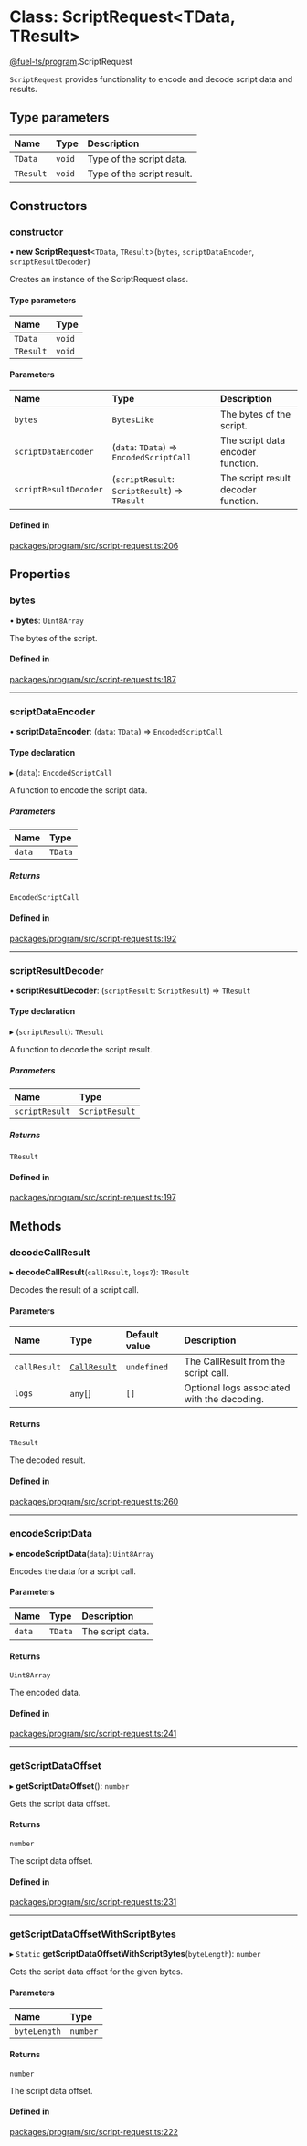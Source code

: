 # Class: ScriptRequest&lt;TData, TResult\>

[@fuel-ts/program](/api/Program/index.md).ScriptRequest

`ScriptRequest` provides functionality to encode and decode script data and results.

## Type parameters

| Name | Type | Description |
| :------ | :------ | :------ |
| `TData` | `void` | Type of the script data. |
| `TResult` | `void` | Type of the script result. |

## Constructors

### constructor

• **new ScriptRequest**&lt;`TData`, `TResult`\>(`bytes`, `scriptDataEncoder`, `scriptResultDecoder`)

Creates an instance of the ScriptRequest class.

#### Type parameters

| Name | Type |
| :------ | :------ |
| `TData` | `void` |
| `TResult` | `void` |

#### Parameters

| Name | Type | Description |
| :------ | :------ | :------ |
| `bytes` | `BytesLike` | The bytes of the script. |
| `scriptDataEncoder` | (`data`: `TData`) => `EncodedScriptCall` | The script data encoder function. |
| `scriptResultDecoder` | (`scriptResult`: `ScriptResult`) => `TResult` | The script result decoder function. |

#### Defined in

[packages/program/src/script-request.ts:206](https://github.com/FuelLabs/fuels-ts/blob/a337878e/packages/program/src/script-request.ts#L206)

## Properties

### bytes

• **bytes**: `Uint8Array`

The bytes of the script.

#### Defined in

[packages/program/src/script-request.ts:187](https://github.com/FuelLabs/fuels-ts/blob/a337878e/packages/program/src/script-request.ts#L187)

___

### scriptDataEncoder

• **scriptDataEncoder**: (`data`: `TData`) => `EncodedScriptCall`

#### Type declaration

▸ (`data`): `EncodedScriptCall`

A function to encode the script data.

##### Parameters

| Name | Type |
| :------ | :------ |
| `data` | `TData` |

##### Returns

`EncodedScriptCall`

#### Defined in

[packages/program/src/script-request.ts:192](https://github.com/FuelLabs/fuels-ts/blob/a337878e/packages/program/src/script-request.ts#L192)

___

### scriptResultDecoder

• **scriptResultDecoder**: (`scriptResult`: `ScriptResult`) => `TResult`

#### Type declaration

▸ (`scriptResult`): `TResult`

A function to decode the script result.

##### Parameters

| Name | Type |
| :------ | :------ |
| `scriptResult` | `ScriptResult` |

##### Returns

`TResult`

#### Defined in

[packages/program/src/script-request.ts:197](https://github.com/FuelLabs/fuels-ts/blob/a337878e/packages/program/src/script-request.ts#L197)

## Methods

### decodeCallResult

▸ **decodeCallResult**(`callResult`, `logs?`): `TResult`

Decodes the result of a script call.

#### Parameters

| Name | Type | Default value | Description |
| :------ | :------ | :------ | :------ |
| `callResult` | [`CallResult`](/api/Providers/index.md#callresult) | `undefined` | The CallResult from the script call. |
| `logs` | `any`[] | `[]` | Optional logs associated with the decoding. |

#### Returns

`TResult`

The decoded result.

#### Defined in

[packages/program/src/script-request.ts:260](https://github.com/FuelLabs/fuels-ts/blob/a337878e/packages/program/src/script-request.ts#L260)

___

### encodeScriptData

▸ **encodeScriptData**(`data`): `Uint8Array`

Encodes the data for a script call.

#### Parameters

| Name | Type | Description |
| :------ | :------ | :------ |
| `data` | `TData` | The script data. |

#### Returns

`Uint8Array`

The encoded data.

#### Defined in

[packages/program/src/script-request.ts:241](https://github.com/FuelLabs/fuels-ts/blob/a337878e/packages/program/src/script-request.ts#L241)

___

### getScriptDataOffset

▸ **getScriptDataOffset**(): `number`

Gets the script data offset.

#### Returns

`number`

The script data offset.

#### Defined in

[packages/program/src/script-request.ts:231](https://github.com/FuelLabs/fuels-ts/blob/a337878e/packages/program/src/script-request.ts#L231)

___

### getScriptDataOffsetWithScriptBytes

▸ `Static` **getScriptDataOffsetWithScriptBytes**(`byteLength`): `number`

Gets the script data offset for the given bytes.

#### Parameters

| Name | Type |
| :------ | :------ |
| `byteLength` | `number` |

#### Returns

`number`

The script data offset.

#### Defined in

[packages/program/src/script-request.ts:222](https://github.com/FuelLabs/fuels-ts/blob/a337878e/packages/program/src/script-request.ts#L222)
